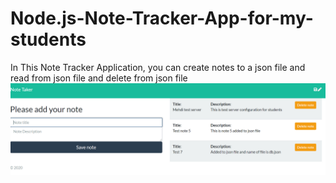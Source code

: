 # Node.js-Note-Tracker-App-for-my-students
In This Note Tracker Application, you can create notes to a json file and read from json file and delete from json file
![notetracker](/public/images/notetracker.PNG)
